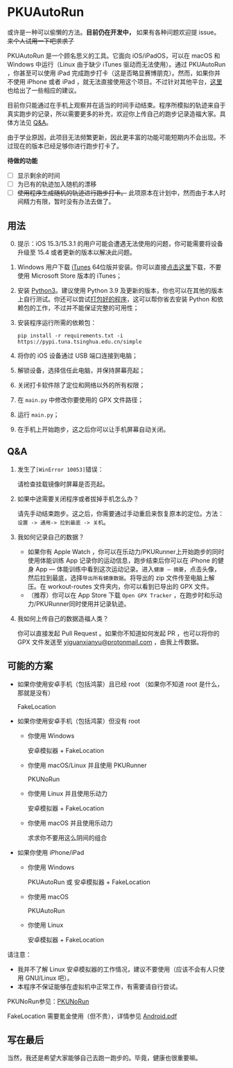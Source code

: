 # PKUAutoRun

或许是一种可以偷懒的方法。**目前仍在开发中，** 如果有各种问题欢迎提 issue。~~来个人试用一下吧求求了~~

PKUAutoRun 是一个顾名思义的工具。它面向 iOS/iPadOS，可以在 macOS 和 Windows 中运行（Linux 由于缺少 iTunes 驱动而无法使用）。通过 PKUAutoRun ，你甚至可以使用 iPad 完成跑步打卡（这是否略显赛博朋克）。然而，如果你并不使用 iPhone 或者 iPad ，就无法直接使用这个项目。不过针对其他平台，[这里](https://github.com/yiguanxianyu/PKUAutoRun#可能的方案)也给出了一些相应的建议。

目前你只能通过在手机上观察并在适当的时间手动结束。程序所模拟的轨迹来自于真实跑步的记录，所以需要更多的补充，欢迎你上传自己的跑步记录造福大家。具体方法见 [Q&A](https://github.com/yiguanxianyu/PKUAutoRun#qa)。

由于学业原因，此项目无法频繁更新，因此更丰富的功能可能短期内不会出现。不过现在的版本已经足够你进行跑步打卡了。 

**待做的功能**

- [ ] 显示剩余的时间
- [ ] 为已有的轨迹加入随机的漂移
- [ ] ~~使用程序生成随机的轨迹进行跑步打卡。~~ 此项原本在计划中，然而由于本人时间精力有限，暂时没有办法去做了。

## 用法

0. 提示：iOS 15.3/15.3.1 的用户可能会遭遇无法使用的问题，你可能需要将设备升级至 15.4 或者更新的版本以解决此问题。

1. Windows 用户下载 [iTunes](https://www.apple.com.cn/itunes/) 64位版并安装。你可以直接[点击这里](https://www.apple.com/itunes/download/win64)下载，不要使用 Microsoft Store 版本的 iTunes；

2. 安装 [Python3](https://www.python.org/)。建议使用 Python 3.9 及更新的版本，你也可以在其他的版本上自行测试。你还可以尝试[打包好的程序](https://github.com/yiguanxianyu/PKUAutoRun/releases/latest)，这可以帮你省去安装 Python 和依赖包的工作，不过并不能保证完整的可用性；

3. 安装程序运行所需的依赖包：

    `pip install -r requirements.txt -i https://pypi.tuna.tsinghua.edu.cn/simple`

4. 将你的 iOS 设备通过 USB 端口连接到电脑；

5. 解锁设备，选择信任此电脑，并保持屏幕亮起；

5. 关闭打卡软件除了定位和网络以外的所有权限；

6. 在 `main.py` 中修改你要使用的 GPX 文件路径；

7. 运行 `main.py`；

8. 在手机上开始跑步，这之后你可以让手机屏幕自动关闭。

## Q&A

1. 发生了`[WinError 10053]`错误： 

   请检查挂载镜像时屏幕是否亮起。

2. 如果中途需要关闭程序或者拔掉手机怎么办？

   请先手动结束跑步。这之后，你需要通过手动重启来恢复原本的定位。方法：`设置 -> 通用-> 拉到最底 -> 关机`。

3. 我如何记录自己的数据？

   - 如果你有 Apple Watch ，你可以在乐动力/PKURunner上开始跑步的同时使用体能训练 App 记录你的运动信息，跑步结束后你可以在 iPhone 的健身 App — 体能训练中看到这次运动记录。进入`健康 — 摘要`，点击头像，然后拉到最底，选择`导出所有健康数据`。将导出的 zip 文件传至电脑上解压。在 workout-routes 文件夹内，你可以看到已导出的 GPX 文件。
   - （推荐）你可以在 App Store 下载 `Open GPX Tracker` ，在跑步时和乐动力/PKURunner同时使用并记录轨迹。

4. 我如何上传自己的数据造福人类？

   你可以直接发起 Pull Request 。如果你不知道如何发起 PR ，也可以将你的 GPX 文件发送至 yiguanxianyu@protonmail.com ，由我上传数据。

## 可能的方案

- 如果你使用安卓手机（包括鸿蒙）且已经 root （如果你不知道 root 是什么，那就是没有）

    FakeLocation

- 如果你使用安卓手机（包括鸿蒙）但没有 root

    - 你使用 Windows

        安卓模拟器 + FakeLocation

    - 你使用 macOS/Linux 并且使用 PKURunner

        PKUNoRun

    - 你使用 Linux 并且使用乐动力

        安卓模拟器 + FakeLocation

    - 你使用 macOS 并且使用乐动力

        求求你不要用这么阴间的组合

- 如果你使用 iPhone/iPad

    - 你使用 Windows

        PKUAutoRun 或 安卓模拟器 + FakeLocation

    - 你使用 macOS

        PKUAutoRun

    - 你使用 Linux

        安卓模拟器 + FakeLocation

请注意：

- 我并不了解 Linux 安卓模拟器的工作情况，建议不要使用（应该不会有人只使用 GNU/Linux 吧）。
- 本程序不保证能够在虚拟机中正常工作，有需要请自行尝试。

PKUNoRun参见：[PKUNoRun](https://github.com/PKUNoRun/PKUNoRun)

FakeLocation 需要氪金使用（但不贵），详情参见 [Android.pdf](https://github.com/yiguanxianyu/PKUAutoRun/blob/main/Android.pdf)

## 写在最后

当然，我还是希望大家能够自己去跑一跑步的。毕竟，健康也很重要嘛。